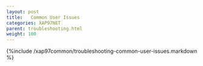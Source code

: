 ```yaml
---
layout: post
title:   Common User Issues
categories: XAP97NET
parent: troubleshooting.html
weight: 100
---
```



{%include /xap97common/troubleshooting-common-user-issues.markdown %}
